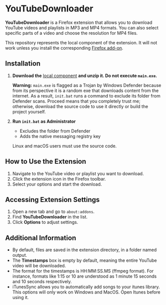 # YouTubeDownloader

**YouTubeDownloader** is a Firefox extension that allows you to download YouTube videos and playlists in MP3 and MP4 formats. You can also select specific parts of a video and choose the resolution for MP4 files.

This repository represents the local component of the extension. It will not work unless you install the corresponding [Firefox add-on](https://addons.mozilla.org/fr/firefox/addon/youtubedownloader/).

## Installation

1. **Download the** [local component](https://github.com/sachagd/YoutubeDownloader/releases/download/v1.2) **and unzip it. Do not execute `main.exe`.**

   **Warning:** `main.exe` is flagged as a Trojan by Windows Defender because from its perspective it is a random exe that downloads content from the internet. As a result, `init.bat` runs a command to exclude its folder from Defender scans. Proceed means that you completely trust me; otherwise, download the source code to use it directly or build the project yourself.

2. **Run `init.bat` as Administrator**  
   - Excludes the folder from Defender  
   - Adds the native messaging registry key  

   Linux and macOS users must use the source code.

## How to Use the Extension

1. Navigate to the YouTube video or playlist you want to download.  
2. Click the extension icon in the Firefox toolbar.  
3. Select your options and start the download.

## Accessing Extension Settings

1. Open a new tab and go to `about:addons`.  
2. Find **YouTubeDownloader** in the list.  
3. Click **Options** to adjust settings.

## Additional Information
- By default, files are saved in the extension directory, in a folder named output.
- The **Timestamps** box is empty by default, meaning the entire YouTube video will be downloaded.
- The format for the timestamps is HH:MM:SS.MS (ffmpeg format). For instance, formats like 1:15 or 10 are understood as 1 minute 15 seconds and 10 seconds respectively.
- iTunesSync allows you to automatically add songs to your itunes library. This options will only work on Windows and MacOS. Open Itunes before using it.